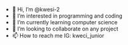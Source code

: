 - 👋 Hi, I’m @kwesi-2
- 👀 I’m interested in programming and coding 
- 🌱 I’m currently learning computer science 
- 💞️ I’m looking to collaborate on any project 
- 📫 How to reach me IG: kweci_junior

<!---
kwesi-2/kwesi-2 is a ✨ special ✨ repository because its `README.md` (this file) appears on your GitHub profile.
You can click the Preview link to take a look at your changes.
--->
